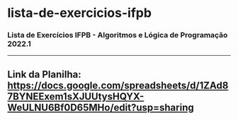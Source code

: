 # lista-de-exercicios-ifpb
### Lista de Exercícios IFPB - Algoritmos e Lógica de Programação 2022.1

<hr />

## Link da Planilha: https://docs.google.com/spreadsheets/d/1ZAd87BYNEExem1sXJUUtysHQYX-WeULNU6Bf0D65MHo/edit?usp=sharing
